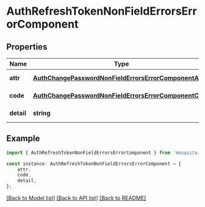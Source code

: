 # AuthRefreshTokenNonFieldErrorsErrorComponent


## Properties

Name | Type | Description | Notes
------------ | ------------- | ------------- | -------------
**attr** | [**AuthChangePasswordNonFieldErrorsErrorComponentAttr**](AuthChangePasswordNonFieldErrorsErrorComponentAttr.md) |  | [default to undefined]
**code** | [**AuthChangePasswordNonFieldErrorsErrorComponentCode**](AuthChangePasswordNonFieldErrorsErrorComponentCode.md) |  | [default to undefined]
**detail** | **string** |  | [default to undefined]

## Example

```typescript
import { AuthRefreshTokenNonFieldErrorsErrorComponent } from 'mosquito-alert';

const instance: AuthRefreshTokenNonFieldErrorsErrorComponent = {
    attr,
    code,
    detail,
};
```

[[Back to Model list]](../README.md#documentation-for-models) [[Back to API list]](../README.md#documentation-for-api-endpoints) [[Back to README]](../README.md)
